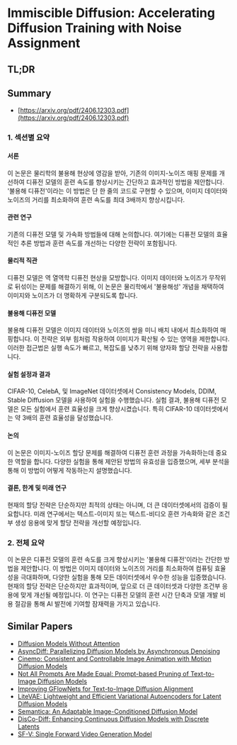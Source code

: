 # Immiscible Diffusion: Accelerating Diffusion Training with Noise Assignment
## TL;DR
## Summary
- [https://arxiv.org/pdf/2406.12303.pdf](https://arxiv.org/pdf/2406.12303.pdf)

### 1. 섹션별 요약

#### 서론
이 논문은 물리학의 불용해 현상에 영감을 받아, 기존의 이미지-노이즈 매핑 문제를 개선하여 디퓨전 모델의 훈련 속도를 향상시키는 간단하고 효과적인 방법을 제안합니다. '불용해 디퓨전'이라는 이 방법은 단 한 줄의 코드로 구현할 수 있으며, 이미지 데이터와 노이즈의 거리를 최소화하여 훈련 속도를 최대 3배까지 향상시킵니다.

#### 관련 연구
기존의 디퓨전 모델 및 가속화 방법들에 대해 논의합니다. 여기에는 디퓨전 모델의 효율적인 추론 방법과 훈련 속도를 개선하는 다양한 전략이 포함됩니다.

#### 물리적 직관
디퓨전 모델은 역 열역학 디퓨전 현상을 모방합니다. 이미지 데이터와 노이즈가 무작위로 뒤섞이는 문제를 해결하기 위해, 이 논문은 물리학에서 '불용해성' 개념을 채택하여 이미지와 노이즈가 더 명확하게 구분되도록 합니다.

#### 불용해 디퓨전 모델
불용해 디퓨전 모델은 이미지 데이터와 노이즈의 쌍을 미니 배치 내에서 최소화하여 매핑합니다. 이 전략은 외부 힘처럼 작용하여 이미지가 확산될 수 있는 영역을 제한합니다. 이러한 접근법은 실행 속도가 빠르고, 복잡도를 낮추기 위해 양자화 할당 전략을 사용합니다.

#### 실험 설정과 결과
CIFAR-10, CelebA, 및 ImageNet 데이터셋에서 Consistency Models, DDIM, Stable Diffusion 모델을 사용하여 실험을 수행했습니다. 실험 결과, 불용해 디퓨전 모델은 모든 실험에서 훈련 효율성을 크게 향상시켰습니다. 특히 CIFAR-10 데이터셋에서는 약 3배의 훈련 효율성을 달성했습니다.

#### 논의
이 논문은 이미지-노이즈 할당 문제를 해결하여 디퓨전 훈련 과정을 가속화하는데 중요한 역할을 합니다. 다양한 실험을 통해 제안된 방법의 유효성을 입증했으며, 세부 분석을 통해 이 방법이 어떻게 작동하는지 설명했습니다.

#### 결론, 한계 및 미래 연구
현재의 할당 전략은 단순하지만 최적의 상태는 아니며, 더 큰 데이터셋에서의 검증이 필요합니다. 미래 연구에서는 텍스트-이미지 또는 텍스트-비디오 훈련 가속화와 같은 조건부 생성 응용에 맞게 할당 전략을 개선할 예정입니다.

### 2. 전체 요약

이 논문은 디퓨전 모델의 훈련 속도를 크게 향상시키는 '불용해 디퓨전'이라는 간단한 방법을 제안합니다. 이 방법은 이미지 데이터와 노이즈의 거리를 최소화하여 컴퓨팅 효율성을 극대화하며, 다양한 실험을 통해 모든 데이터셋에서 우수한 성능을 입증했습니다. 현재의 할당 전략은 단순하지만 효과적이며, 앞으로 더 큰 데이터셋과 다양한 조건부 응용에 맞게 개선될 예정입니다. 이 연구는 디퓨전 모델의 훈련 시간 단축과 모델 개발 비용 절감을 통해 AI 발전에 기여할 잠재력을 가지고 있습니다.

## Similar Papers
- [Diffusion Models Without Attention](2311.18257.md)
- [AsyncDiff: Parallelizing Diffusion Models by Asynchronous Denoising](2406.06911.md)
- [Cinemo: Consistent and Controllable Image Animation with Motion Diffusion Models](2407.15642.md)
- [Not All Prompts Are Made Equal: Prompt-based Pruning of Text-to-Image Diffusion Models](2406.12042.md)
- [Improving GFlowNets for Text-to-Image Diffusion Alignment](2406.00633.md)
- [LiteVAE: Lightweight and Efficient Variational Autoencoders for Latent Diffusion Models](2405.14477.md)
- [Semantica: An Adaptable Image-Conditioned Diffusion Model](2405.14857.md)
- [DisCo-Diff: Enhancing Continuous Diffusion Models with Discrete Latents](2407.03300.md)
- [SF-V: Single Forward Video Generation Model](2406.04324.md)
